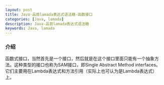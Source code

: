 ```yaml
---
layout: post
title: Java-品尝lamada表达式语法糖-函数接口
categories: [Java, lamada]
description: Java-品尝lamada表达式语法糖
keywords: Java, lamada
---
```


### 介绍
函数式接口，当然首先是一个接口，然后就是在这个接口里面只能有一个抽象方法。这种类型的接口也称为SAM接口，即Single Abstract Method interfaces。它们主要用在Lambda表达式和方法引用（实际上也可认为是Lambda表达式）上。
